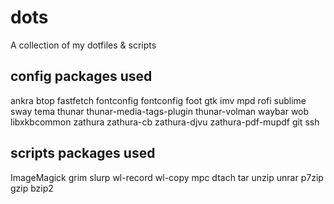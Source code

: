 # dots
A collection of my dotfiles & scripts

## config packages used

ankra btop fastfetch fontconfig fontconfig foot gtk imv mpd rofi sublime sway tema thunar thunar-media-tags-plugin thunar-volman waybar wob libxkbcommon zathura zathura-cb zathura-djvu zathura-pdf-mupdf git ssh 

## scripts packages used

ImageMagick grim slurp wl-record wl-copy mpc dtach tar unzip unrar p7zip gzip bzip2 